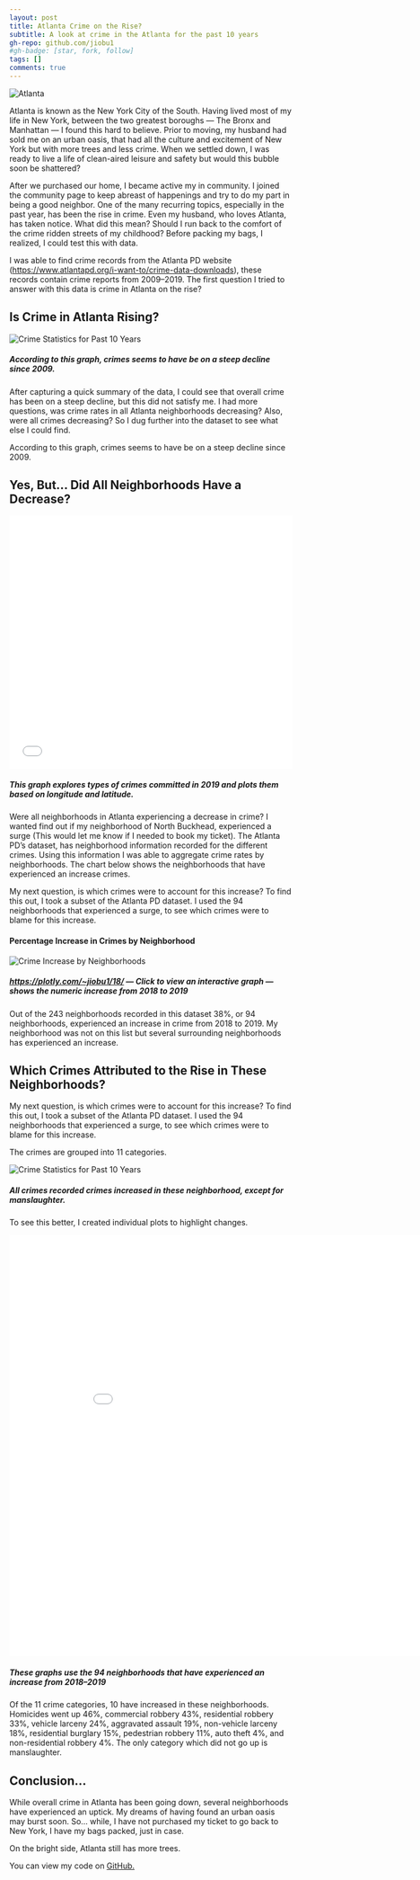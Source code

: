 ```yaml
---
layout: post
title: Atlanta Crime on the Rise?
subtitle: A look at crime in the Atlanta for the past 10 years
gh-repo: github.com/jiobu1
#gh-badge: [star, fork, follow]
tags: []
comments: true
---
```


<img src = "../img/unit1/atlanta.png" alt="Atlanta" class="center">

<p>Atlanta is known as the New York City of the South. Having lived most of my life in New York, between the two greatest boroughs — The Bronx and Manhattan — I found this hard to believe. Prior to moving, my husband had sold me on an urban oasis, that had all the culture and excitement of New York but with more trees and less crime. When we settled down, I was ready to live a life of clean-aired leisure and safety but would this bubble soon be shattered?</p>

<p>After we purchased our home, I became active my in community. I joined the community page to keep abreast of happenings and try to do my part in being a good neighbor. One of the many recurring topics, especially in the past year, has been the rise in crime. Even my husband, who loves Atlanta, has taken notice. What did this mean? Should I run back to the comfort of the crime ridden streets of my childhood? Before packing my bags, I realized, I could test this with data.</p>

<p>I was able to find crime records from the Atlanta PD website (<a href="https://www.atlantapd.org/i-want-to/crime-data-downloads" target="blank">https://www.atlantapd.org/i-want-to/crime-data-downloads</a>), these records contain crime reports from 2009–2019. The first question I tried to answer with this data is crime in Atlanta on the rise?</p>

<h2>Is Crime in Atlanta Rising?</h2>

<img src="../img/unit1/change_over_years.png" alt="Crime Statistics for Past 10 Years">
<h5>According to this graph, crimes seems to have be on a steep decline since 2009.</h5>

<p>After capturing a quick summary of the data, I could see that overall crime has been on a steep decline, but this did not satisfy me. I had more questions, was crime rates in all Atlanta neighborhoods decreasing? Also, were all crimes decreasing? So I dug further into the dataset to see what else I could find.</p>

<p>According to this graph, crimes seems to have be on a steep decline since 2009.</p>

<h2>Yes, But… Did All Neighborhoods Have a Decrease?</h2>

<div class="video-container">
<iframe id="igraph" scrolling="no" style="border:none;" seamless="seamless" src="../img/index.html" height="450" width="100%"></iframe>
<h5>This graph explores types of crimes committed in 2019 and plots them based on longitude and latitude.</h5>
</div>

<p>Were all neighborhoods in Atlanta experiencing a decrease in crime? I wanted find out if my neighborhood of North Buckhead, experienced a surge (This would let me know if I needed to book my ticket). The Atlanta PD’s dataset, has neighborhood information recorded for the different crimes. Using this information I was able to aggregate crime rates by neighborhoods. The chart below shows the neighborhoods that have experienced an increase crimes.</p>

<p>My next question, is which crimes were to account for this increase? To find this out, I took a subset of the Atlanta PD dataset. I used the 94 neighborhoods that experienced a surge, to see which crimes were to blame for this increase.</p>

<h4>Percentage Increase in Crimes by Neighborhood</h4>
<img src="../img/unit1/crime_neighborhood.png" alt="Crime Increase by Neighborhoods">
<h5> <a href = "https://plotly.com/~jiobu1/18/" target="blank">https://plotly.com/~jiobu1/18/</a> — Click to view an interactive graph — shows the numeric increase from 2018 to 2019</h5>

<p>Out of the 243 neighborhoods recorded in this dataset 38%, or 94 neighborhoods, experienced an increase in crime from 2018 to 2019. My neighborhood was not on this list but several surrounding neighborhoods has experienced an increase.</p>

<h2>Which Crimes Attributed to the Rise in These Neighborhoods?</h2>

<p>My next question, is which crimes were to account for this increase? To find this out, I took a subset of the Atlanta PD dataset. I used the 94 neighborhoods that experienced a surge, to see which crimes were to blame for this increase.</p>

<p>The crimes are grouped into 11 categories.</p>

<img src="../img/unit1/ucr_literal.png" alt="Crime Statistics for Past 10 Years">
<h5>All crimes recorded crimes increased in these neighborhood, except for manslaughter.</h5>

<p>To see this better, I created individual plots to highlight changes.</p>

<div class = "video-container">
<iframe width="900" height="750" frameborder="0" scrolling="no" src="//plotly.com/~jiobu1/21.embed"></iframe>
<h5>These graphs use the 94 neighborhoods that have experienced an increase from 2018–2019</h5>
</div>

<p>Of the 11 crime categories, 10 have increased in these neighborhoods. Homicides went up 46%, commercial robbery 43%, residential robbery 33%, vehicle larceny 24%, aggravated assault 19%, non-vehicle larceny 18%, residential burglary 15%, pedestrian robbery 11%, auto theft 4%, and non-residential robbery 4%. The only category which did not go up is manslaughter.</p>

<h2>Conclusion…</h2>

<p>While overall crime in Atlanta has been going down, several neighborhoods have experienced an uptick. My dreams of having found an urban oasis may burst soon. So… while, I have not purchased my ticket to go back to New York, I have my bags packed, just in case.</p>

<p>On the bright side, Atlanta still has more trees.</p>

<p>You can view my code on <a href = "https://github.com/jiobu1/DS-Unit-1-Sprint-4-Data-Storytelling-Portfolio-Project/blob/master/Jisha_Obukwelu_Unit_1_Data_Storytelling_Project.ipynb" target="None"> GitHub.</a></p>
